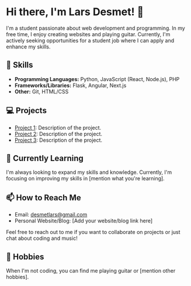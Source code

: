 # Hi there, I'm Lars Desmet! 👋

I'm a student passionate about web development and programming. In my free time, I enjoy creating websites and playing guitar. Currently, I'm actively seeking opportunities for a student job where I can apply and enhance my skills.

## 🚀 Skills
- **Programming Languages:** Python, JavaScript (React, Node.js), PHP
- **Frameworks/Libraries:** Flask, Angular, Next.js
- **Other:** Git, HTML/CSS

## 💻 Projects
- [Project 1](link): Description of the project.
- [Project 2](link): Description of the project.
- [Project 3](link): Description of the project.

## 🌱 Currently Learning
I'm always looking to expand my skills and knowledge. Currently, I'm focusing on improving my skills in [mention what you're learning].

## 📫 How to Reach Me
- Email: desmetlars@gmail.com
- Personal Website/Blog: [Add your website/blog link here]

Feel free to reach out to me if you want to collaborate on projects or just chat about coding and music!

## 🎸 Hobbies
When I'm not coding, you can find me playing guitar or [mention other hobbies].
